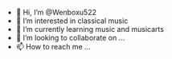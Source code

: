 - 👋 Hi, I’m @Wenboxu522
- 👀 I’m interested in classical music
- 🌱 I’m currently learning music and musicarts
- 💞️ I’m looking to collaborate on ...
- 📫 How to reach me ...

<!---
Wenboxu522/Wenboxu522 is a ✨ special ✨ repository because its `README.md` (this file) appears on your GitHub profile.
You can click the Preview link to take a look at your changes.
--->
